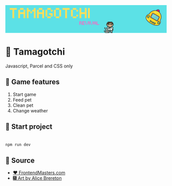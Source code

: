 ![my readme template design](src/bg/bannergotchi.png)

# :rainbow: Tamagotchi

Javascript, Parcel and CSS only

## :helicopter: Game features

1. Start game
2. Feed pet
3. Clean pet
4. Change weather

## :checkered_flag: Start project

```bash

npm run dev

```

## :bath: Source

- <a href="https://frontendmasters.com/"> :heart: FrontendMasters.com
- <a href="https://www.pickledalice.com/"> :fireworks: Art by Alice Brereton
